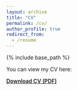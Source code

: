 ```yaml
---
layout: archive
title: "CV"
permalink: /cv/
author_profile: true
redirect_from:
  - /resume
---
```


{% include base_path %}

<p>You can view my CV here:</p>

<p><a href="https://raw.githubusercontent.com/TaraRadvand74/TaraRadvand.github.io/master/files/Tara_CV_Website.pdf" target="_blank" style="font-weight: 600; color: #1a1a1a; text-decoration: underline;">Download CV (PDF)</a></p>
